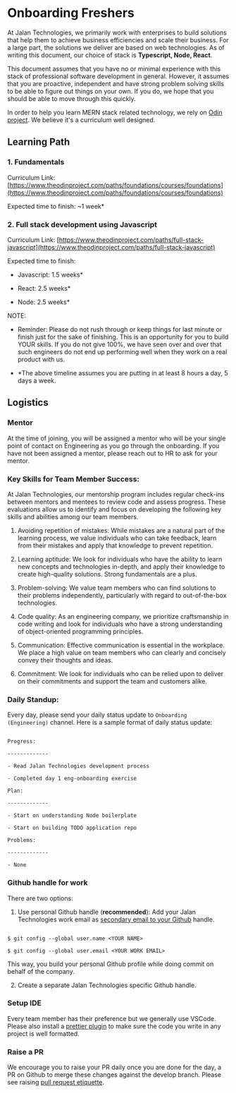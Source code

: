 # Onboarding Freshers

At Jalan Technologies, we primarily work with enterprises to build solutions that help them to achieve business efficiencies and scale their business. For a large part, the solutions we deliver are based on web technologies. As of writing this document, our choice of stack is **Typescript, Node, React**.

This document assumes that you have no or minimal experience with this stack of professional software development in general. However, it assumes that you are proactive, independent and have strong problem solving skills to be able to figure out things on your own. If you do, we hope that you should be able to move through this quickly.

In order to help you learn MERN stack related technology, we rely on [Odin project](https://www.theodinproject.com/). We believe it's a curriculum well designed.

## Learning Path

### 1. Fundamentals

Curriculum Link: [https://www.theodinproject.com/paths/foundations/courses/foundations](https://www.theodinproject.com/paths/foundations/courses/foundations)

Expected time to finish: ~1 week\*

### 2. Full stack development using Javascript

Curriculum Link: [https://www.theodinproject.com/paths/full-stack-javascript](https://www.theodinproject.com/paths/full-stack-javascript)

Expected time to finish:

- Javascript: 1.5 weeks\*

- React: 2.5 weeks\*

- Node: 2.5 weeks\*

NOTE:

- Reminder: Please do not rush through or keep things for last minute or finish just for the sake of finishing. This is an opportunity for you to build YOUR skills. If you do not give 100%, we have seen over and over that such engineers do not end up performing well when they work on a real product with us.

- \*The above timeline assumes you are putting in at least 8 hours a day, 5 days a week.

## Logistics

### Mentor

At the time of joining, you will be assigned a mentor who will be your single point of contact on Engineering as you go through the onboarding. If you have not been assigned a mentor, please reach out to HR to ask for your mentor.

### Key Skills for Team Member Success:

At Jalan Technologies, our mentorship program includes regular check-ins between mentors and mentees to review code and assess progress. These evaluations allow us to identify and focus on developing the following key skills and abilities among our team members.

1.  Avoiding repetition of mistakes: While mistakes are a natural part of the learning process, we value individuals who can take feedback, learn from their mistakes and apply that knowledge to prevent repetition.
    

2.  Learning aptitude: We look for individuals who have the ability to learn new concepts and technologies in-depth, and apply their knowledge to create high-quality solutions. Strong fundamentals are a plus.
    

3.  Problem-solving: We value team members who can find solutions to their problems independently, particularly with regard to out-of-the-box technologies.
    

4.  Code quality: As an engineering company, we prioritize craftsmanship in code writing and look for individuals who have a strong understanding of object-oriented programming principles.
    

5.  Communication: Effective communication is essential in the workplace. We place a high value on team members who can clearly and concisely convey their thoughts and ideas.
    

6.  Commitment: We look for individuals who can be relied upon to deliver on their commitments and support the team and customers alike.

### Daily Standup:

Every day, please send your daily status update to `Onboarding (Engineering)` channel. Here is a sample format of daily status update:

```

Progress:

-------------

- Read Jalan Technologies development process

- Completed day 1 eng-onboarding exercise

Plan:

-------------

- Start on understanding Node boilerplate

- Start on building TODO application repo

Problems:

-------------

- None

```
    

### Github handle for work

There are two options:

1. Use personal Github handle (**recommended**): Add your Jalan Technologies work email as [secondary email to your Github](https://docs.github.com/en/account-and-profile/setting-up-and-managing-your-github-user-account/managing-email-preferences/adding-an-email-address-to-your-github-account) handle.

```

$ git config --global user.name <YOUR NAME>

$ git config --global user.email <YOUR WORK EMAIL>

```

This way, you build your personal Github profile while doing commit on behalf of the company.

2. Create a separate Jalan Technologies specific Github handle.

###  Setup IDE

  

Every team member has their preference but we generally use VSCode. Please also install a [prettier plugin](https://marketplace.visualstudio.com/items?itemName=esbenp.prettier-vscode) to make sure the code you write in any project is well formatted.

###  Raise a PR

  

We encourage you to raise your PR daily once you are done for the day, a PR on Github to merge these changes against the develop branch. Please see raising [pull request etiquette](https://github.com/jalantechnologies/handbook/blob/main/engineering/pr-etiquette.md).
